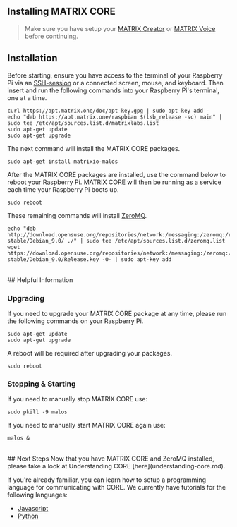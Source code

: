 <h2 style="padding-top: 0">Installing MATRIX CORE</h2>

>Make sure you have setup your
[MATRIX Creator](/matrix-creator/device-setup) or 
[MATRIX Voice](/matrix-voice/device-setup) before continuing.

## Installation
Before starting, ensure you have access to the terminal of your Raspberry Pi via an <a href="https://www.raspberrypi.org/documentation/remote-access/ssh/" target="_blank">SSH-session</a> or a connected screen, mouse, and keyboard. Then insert and run the following commands into your Raspberry Pi's terminal, one at a time.
```language-bash
curl https://apt.matrix.one/doc/apt-key.gpg | sudo apt-key add -
echo "deb https://apt.matrix.one/raspbian $(lsb_release -sc) main" | sudo tee /etc/apt/sources.list.d/matrixlabs.list
sudo apt-get update
sudo apt-get upgrade 
```

The next command will install the MATRIX CORE packages.
```language-bash
sudo apt-get install matrixio-malos
```

After the MATRIX CORE packages are installed, use the command below to reboot your Raspberry Pi. MATRIX CORE will then be running as a service each time your Raspberry Pi boots up.
```language-bash
sudo reboot
```

These remaining commands will install <a href="http://zeromq.org/" target="_blank">ZeroMQ</a>.
```language-bash
echo "deb http://download.opensuse.org/repositories/network:/messaging:/zeromq:/release-stable/Debian_9.0/ ./" | sudo tee /etc/apt/sources.list.d/zeromq.list
wget https://download.opensuse.org/repositories/network:/messaging:/zeromq:/release-stable/Debian_9.0/Release.key -O- | sudo apt-key add
```

<br/>
## Helpful Information
<h3 style="padding-top: 0">Upgrading</h3>

If you need to upgrade your MATRIX CORE package at any time, please run the following commands on your Raspberry Pi.

```language-bash
sudo apt-get update
sudo apt-get upgrade
```
A reboot will be required after upgrading your packages.
```language-bash
sudo reboot
```

<h3 style="padding-top: 0">Stopping & Starting</h3>
If you need to manually stop MATRIX CORE use:

```language-bash
sudo pkill -9 malos
```

If you need to manually start MATRIX CORE again use:

```language-bash
malos &
```

<br/>
## Next Steps
Now that you have MATRIX CORE and ZeroMQ installed, please take a look at Understanding CORE [here](understanding-core.md).

If you're already familiar, you can learn how to setup a programming language for communicating with CORE.  We currently have tutorials for the following languages:

* [Javascript](javascript-installation.md)
* [Python](python-installation)